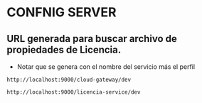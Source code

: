 # CONFNIG SERVER

## URL generada para buscar archivo de propiedades de Licencia.
- Notar que se genera con el nombre del servicio más el perfil
```http request
http://localhost:9000/cloud-gateway/dev
```
```http request
http://localhost:9000/licencia-service/dev
```